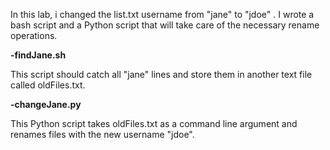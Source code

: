 In this lab, i changed the list.txt username  from "jane" to "jdoe" . I wrote a bash script and a Python script that will take care of the necessary rename operations.


**-findJane.sh**

This script should catch all "jane" lines and store them in another text file called oldFiles.txt.

**-changeJane.py**

This Python script takes oldFiles.txt as a command line argument and  renames files with the new username "jdoe".
